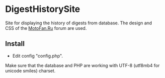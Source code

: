 DigestHistorySite
=================

Site for displaying the history of digests from database. The design and CSS of the [MotoFan.Ru](http://motofan.ru/) forum are used.

## Install

* Edit config "config.php".

Make sure that the database and PHP are working with UTF-8 (utf8mb4 for unicode smiles) charset.
